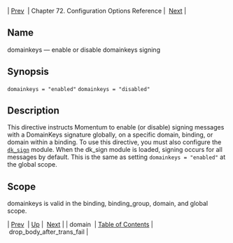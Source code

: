 | [Prev](conf.ref.domain)  | Chapter 72. Configuration Options Reference |  [Next](conf.ref.drop_body_after_trans_fail) |

<a name="conf.ref.domainkeys"></a>
## Name

domainkeys — enable or disable domainkeys signing

## Synopsis

`domainkeys = "enabled"`
`domainkeys = "disabled"`

<a name="idp24486480"></a>
## Description

This directive instructs Momentum to enable (or disable) signing messages with a DomainKeys signature globally, on a specific domain, binding, or domain within a binding. To use this directive, you must also configure the [`dk_sign`](modules.domainkeys "71.28. domainkeys – Yahoo! DomainKeys") module. When the dk_sign module is loaded, signing occurs for all messages by default. This is the same as setting `domainkeys = "enabled"` at the global scope.

<a name="idp24489936"></a>
## Scope

domainkeys is valid in the binding, binding_group, domain, and global scope.

| [Prev](conf.ref.domain)  | [Up](config.options.ref) |  [Next](conf.ref.drop_body_after_trans_fail) |
| domain  | [Table of Contents](index) |  drop_body_after_trans_fail |

